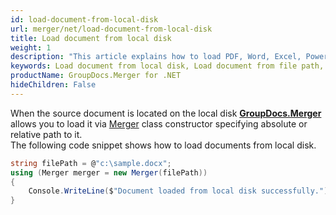 ```yaml
---
id: load-document-from-local-disk
url: merger/net/load-document-from-local-disk
title: Load document from local disk
weight: 1
description: "This article explains how to load PDF, Word, Excel, PowerPoint documents from local disk when using GroupDocs.Merger for .NET."
keywords: Load document from local disk, Load document from file path, Load document with GroupDocs.Merger
productName: GroupDocs.Merger for .NET
hideChildren: False
---
```

When the source document is located on the local disk **[GroupDocs.Merger](https://products.groupdocs.com/merger/net)** allows you to load it via [Merger](https://apireference.groupdocs.com/net/merger/groupdocs.merger/merger) class constructor specifying absolute or relative path to it.  
The following code snippet shows how to load documents from local disk.

```csharp
string filePath = @"c:\sample.docx";
using (Merger merger = new Merger(filePath))
{
	Console.WriteLine($"Document loaded from local disk successfully.");
}
```
